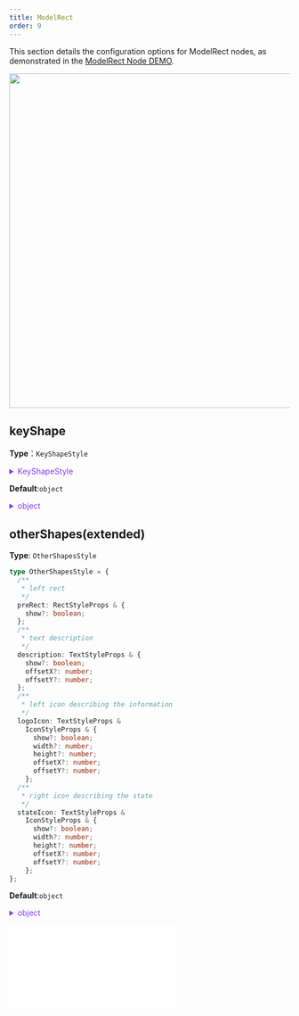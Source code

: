 ```yaml
---
title: ModelRect
order: 9
---
```


This section details the configuration options for ModelRect nodes, as demonstrated in the [ModelRect Node DEMO](/en/examples/item/defaultNodes/#modelRect).

<img src="https://gw.alipayobjects.com/mdn/rms_f8c6a0/afts/img/A*w4kQSYQ9djQAAAAAAAAAAABkARQnAQ" width=600 />

## keyShape

**Type**：`KeyShapeStyle`

<details>

<summary style="color: #873bf4; cursor: pointer">KeyShapeStyle</summary>

```typescript
type KeyShapeStyle = StyleProps & {
  /**
   * Width of rect
   */
  width: number;
  /**
   * height of rect
   */
  height: number;
};
```

The related rect style can be referred to in [`RectStyleProps`](../shape/RectStyleProps.en.md).

</details>

**Default**:`object`

<details>

<summary style="color: #873bf4; cursor: pointer">object</summary>

```json
{
  "width": 185,
  "height": 70,
  "stroke": "#69c0ff",
  "fill": "#ffffff",
  "lineWidth": 1,
  "radius": 5
}
```

</details>

## otherShapes(extended)

**Type**: `OtherShapesStyle`

```typescript
type OtherShapesStyle = {
  /**
   * left rect
   */
  preRect: RectStyleProps & {
    show?: boolean;
  };
  /**
   * text description
   */
  description: TextStyleProps & {
    show?: boolean;
    offsetX?: number;
    offsetY?: number;
  };
  /**
   * left icon describing the information
   */
  logoIcon: TextStyleProps &
    IconStyleProps & {
      show?: boolean;
      width?: number;
      height?: number;
      offsetX?: number;
      offsetY?: number;
    };
  /**
   * right icon describing the state
   */
  stateIcon: TextStyleProps &
    IconStyleProps & {
      show?: boolean;
      width?: number;
      height?: number;
      offsetX?: number;
      offsetY?: number;
    };
};
```

**Default**:`object`

<details>

<summary style="color: #873bf4; cursor: pointer">object</summary>

```json
{
  "preRect": {
    "show": true,
    "width": 5,
    "fill": "#69c0ff",
    "radius": 5
  },
  "logoIcon": {
    "show": true,
    "width": 16,
    "height": 16,
    "offsetX": 0,
    "offsetY": 0,
    "img": "https://gw.alipayobjects.com/zos/basement_prod/4f81893c-1806-4de4-aff3-9a6b266bc8a2.svg"
  },
  "stateIcon": {
    "show": true,
    "width": 16,
    "height": 16,
    "offsetX": 0,
    "offsetY": 0,
    "img": "https://gw.alipayobjects.com/zos/basement_prod/300a2523-67e0-4cbf-9d4a-67c077b40395.svg"
  },
  "description": {
    "show": true,
    "maxLines": 1,
    "textOverflow": "ellipsis",
    "fill": "#C2C2C2",
    "textBaseline": "middle",
    "textAlign": "left",
    "offsetX": 0,
    "offsetY": 0
  }
}
```

</details>

<embed src="../../../common/NodeShapeStyles.en.md"></embed>
